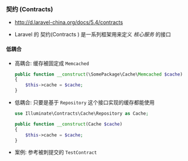 ### 契约 (Contracts)
* http://d.laravel-china.org/docs/5.4/contracts

* Laravel 的 契约(Contracts ) 是一系列框架用来定义 *核心服务* 的接口


#### 低耦合
* 高耦合: 缓存被固定成 `Memcached`
    ```php
    public function __construct(\SomePackage\Cache\Memcached $cache)
    {
        $this->cache = $cache;
    }
    ```

* 低耦合: 只要是基于 `Repository` 这个接口实现的缓存都能使用
    ```php
    use Illuminate\Contracts\Cache\Repository as Cache;

    public function __construct(Cache $cache)
    {
        $this->cache = $cache;
    }
    ```

* 案例: 参考被刺提交的 `TestContract`
